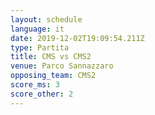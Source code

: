 ```yaml
---
layout: schedule
language: it
date: 2019-12-02T19:09:54.211Z
type: Partita
title: CMS vs CMS2
venue: Parco Sannazzaro
opposing_team: CMS2
score_ms: 3
score_other: 2
---
```


